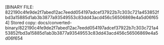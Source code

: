 [BINARY FILE: 822190c4fe9de2f7abed12ac7eedd054197adcef37922b7c303c721a453852fbd3a15885d1ab3b3877a93549553c83dd43acd456c56506869e4a5d06f654]
Stored copy: docs/converted-binary/822190c4fe9de2f7abed12ac7eedd054197adcef37922b7c303c721a453852fbd3a15885d1ab3b3877a93549553c83dd43acd456c56506869e4a5d06f654

